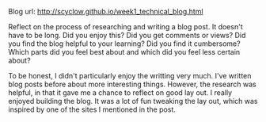 Blog url: http://scyclow.github.io/week1_technical_blog.html

Reflect on the process of researching and writing a blog post. It doesn't have to be long. Did you enjoy this? Did you get comments or views? Did you find the blog helpful to your learning? Did you find it cumbersome? Which parts did you feel best about and which did you feel less certain about?


To be honest, I didn't particularly enjoy the writting very much. I've written blog posts before about more interesting things. However, the research was helpful, in that it gave me a chance to reflect on good lay out. I really enjoyed building the blog. It was a lot of fun tweaking the lay out, which was inspired by one of the sites I mentioned in the post. 
